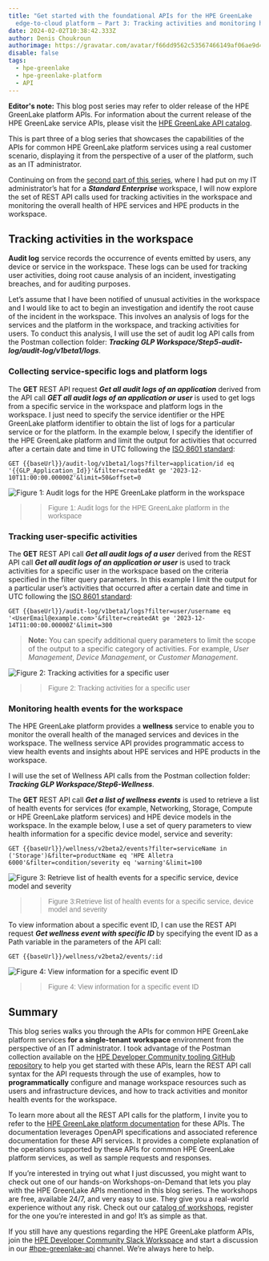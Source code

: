 ```yaml
---
title: "Get started with the foundational APIs for the HPE GreenLake
  edge-to-cloud platform – Part 3: Tracking activities and monitoring health"
date: 2024-02-02T10:38:42.333Z
author: Denis Choukroun
authorimage: https://gravatar.com/avatar/f66dd9562c53567466149af06ae9d4f1?s=96
disable: false
tags:
  - hpe-greenlake
  - hpe-greenlake-platform
  - API
---
```

**Editor's note:** This blog post series may refer to older release of the HPE GreenLake platform APIs. For information about the current release of the HPE GreenLake service APIs, please visit the [HPE GreenLake API catalog](https://developer.greenlake.hpe.com/docs/greenlake/services/).

This is part three of a blog series that showcases the capabilities of the APIs for common HPE GreenLake platform services using a real customer scenario, displaying it from the perspective of a user of the platform, such as an IT administrator. 

Continuing on from the [second part of this series](https://developer.hpe.com/blog/get-started-with-the-foundational-apis-for-the-hpe-greenlake-edge-to-cloud-platform-%E2%80%93-part-2-configuring-and-managing-a-workspace/), where I had put on my IT administrator’s hat for a ***Standard Enterprise*** workspace, I will now explore the set of REST API calls used for tracking activities in the workspace and monitoring the overall health of HPE services and HPE products in the workspace.

## Tracking activities in the workspace

**Audit log** service records the occurrence of events emitted by users, any device or service in the workspace. These logs can be used for tracking user activities, doing root cause analysis of an incident, investigating breaches, and for auditing purposes.

Let’s assume that I have been notified of unusual activities in the workspace and I would like to act to begin an investigation and identify the root cause of the incident in the workspace. This involves an analysis of logs for the services and the platform in the workspace, and tracking activities for users. To conduct this analysis, I will use the set of audit log API calls from the Postman collection folder: ***Tracking GLP Workspace/Step5-audit-log/audit-log/v1beta1/logs***.

### Collecting service-specific logs and platform logs

The **GET** REST API request ***Get all audit logs of an application*** derived from the API call ***GET all audit logs of an application or user*** is used to get logs from a specific service in the workspace and platform logs in the workspace. I just need to specify the service identifier or the HPE GreenLake platform identifier to obtain the list of logs for a particular service or for the platform. In the example below, I specify the identifier of the HPE GreenLake platform and limit the output for activities that occurred after a certain date and time in UTC following the [ISO 8601 standard](https://en.wikipedia.org/wiki/ISO_8601):

`GET {{baseUrl}}/audit-log/v1beta1/logs?filter=application/id eq '{{GLP_Application_Id}}'&filter=createdAt ge '2023-12-10T11:00:00.00000Z'&limit=50&offset=0` 

![Figure 1: Audit logs for the HPE GreenLake platform in the workspace](/img/blog-part3-auditlog-application-specific-logs-image2.png "Figure 1: Audit logs for the HPE GreenLake platform in the workspace")

> > <span style="color:grey; font-family:Arial; font-size:1em"> Figure 1: Audit logs for the HPE GreenLake platform in the workspace</span>

### Tracking user-specific activities

The **GET** REST API call ***Get all audit logs of a user*** derived from the REST API call ***Get all audit logs of an application or user*** is used to track activities for a specific user in the workspace based on the criteria specified in the filter query parameters. In this example I limit the output for a particular user’s activities that occurred after a certain date and time in UTC following the [ISO 8601 standard](https://en.wikipedia.org/wiki/ISO_8601):

`GET {{baseUrl}}/audit-log/v1beta1/logs?filter=user/username eq '<UserEmail@example.com>'&filter=createdAt ge '2023-12-14T11:00:00.00000Z'&limit=300` 

> **Note:** You can specify additional query parameters to limit the scope of the output to a specific category of activities. For example, *User Management*, *Device Management*, or *Customer Management*.

![Figure 2: Tracking activities for a specific user](/img/blog-part3-auditlog-tracking-user-activities-image1.png "Figure 2: Tracking activities for a specific user")

> > <span style="color:grey; font-family:Arial; font-size:1em"> Figure 2: Tracking activities for a specific user</span>

### Monitoring health events for the workspace

The HPE GreenLake platform provides a **wellness** service to enable you to monitor the overall health of the managed services and devices in the workspace. The wellness service API provides programmatic access to view health events and insights about HPE services and HPE products in the workspace.

I will use the set of Wellness API calls from the Postman collection folder: ***Tracking GLP Workspace/Step6-Wellness***.

The **GET** REST API call ***Get a list of wellness events*** is used to retrieve a list of health events for services (for example, Networking, Storage, Compute or HPE GreenLake platform services) and HPE device models in the workspace. In the example below, I use a set of query parameters to view health information for a specific device model, service and severity:

`GET {{baseUrl}}/wellness/v2beta2/events?filter=serviceName in ('Storage')&filter=productName eq 'HPE Alletra 6000'&filter=condition/severity eq 'warning'&limit=100`

![Figure 3: Retrieve list of health events for a specific service, device model and severity](/img/blog-part3-list-wellness-v2beta2-events-for-service-product-severity-image3.png "Figure 3: Retrieve list of health events for a specific service, device model and severity")

> > <span style="color:grey; font-family:Arial; font-size:1em"> Figure 3:Retrieve list of health events for a specific service, device model and severity</span>

To view information about a specific event ID, I can use the REST API request ***Get wellness event with specific ID*** by specifying the event ID as a Path variable in the parameters of the API call:

`GET {{baseUrl}}/wellness/v2beta2/events/:id`

![Figure 4: View information for a specific event ID](/img/blog-part3-view-wellness-v2beta2-event-for-specific-event-id-image4.png "Figure 4: View information for a specific event ID")

> > <span style="color:grey; font-family:Arial; font-size:1em"> Figure 4: View information for a specific event ID</span>

## Summary

This blog series walks you through the APIs for common HPE GreenLake platform services **for a single-tenant workspace** environment from the perspective of an IT administrator. I took advantage of the Postman collection available on the [HPE Developer Community tooling GitHub repository](https://github.com/hpe-dev-incubator/GLP-API-Tooling/tree/main/Postman-Collections) to help you get started with these APIs, learn the REST API call syntax for the API requests through the use of examples, how to **programmatically** configure and manage workspace resources such as users and infrastructure devices, and how to track activities and monitor health events for the workspace. 

To learn more about all the REST API calls for the platform, I invite you to refer to the [HPE GreenLake platform documentation](https://developer.greenlake.hpe.com/docs/greenlake/services/) for these APIs. The documentation leverages OpenAPI specifications and associated reference documentation for these API services. It provides a complete explanation of the operations supported by these APIs for common HPE GreenLake platform services, as well as sample requests and responses.

If you’re interested in trying out what I just discussed, you might want to check out one of our hands-on Workshops-on-Demand that lets you play with the HPE GreenLake APIs mentioned in this blog series. The workshops are free, available 24/7, and very easy to use. They give you a real-world experience without any risk. Check out our [catalog of workshops](https://developer.hpe.com/hackshack/workshops), register for the one you’re interested in and go! It’s as simple as that. 

If you still have any questions regarding the HPE GreenLake platform APIs, join the [HPE Developer Community Slack Workspace](https://developer.hpe.com/slack-signup/) and start a discussion in our [\#hpe-greenlake-api](https://hpedev.slack.com/archives/C02EG5XFK8Q) channel. We’re always here to help.